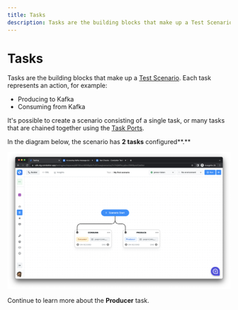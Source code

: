 ```yaml
---
title: Tasks
description: Tasks are the building blocks that make up a Test Scenario.
---
```


# Tasks

Tasks are the building blocks that make up a [Test Scenario](/platform/testing/features/building-tests/test-scenarios). Each task represents an action, for example:

- Producing to Kafka
- Consuming from Kafka

It's possible to create a scenario consisting of a single task, or many tasks that are chained together using the [Task Ports](/platform/testing/features/building-tests/tasks/task-ports).

In the diagram below, the scenario has **2 tasks** configured**.**&#x20;

![](<../../../assets/image (122).png>)

Continue to learn more about the **Producer** task.
